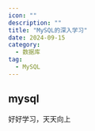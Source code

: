 ```yaml
---
icon: ""
description: ""
title: "MySQL的深入学习"
date: 2024-09-15
category:
  - 数据库
tag:
  - MySQL
---
```


## mysql
好好学习，天天向上